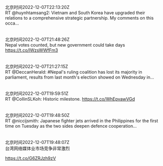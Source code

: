 北京时间2022-12-07T22:13:20Z<br>RT @huynhtamsang2: Vietnam and South Korea have upgraded their relations to a comprehensive strategic partnership. My comments on this occa…<br><br><br>北京时间2022-12-07T21:48:26Z<br>Nepal votes counted, but new government could take days https://t.co/lWzsWWfFm3<br><br><br>北京时间2022-12-07T21:27:15Z<br>RT @DeccanHerald: #Nepal's ruling coalition has lost its majority in parliament, results from last month's election showed on Wednesday in…<br><br><br>北京时间2022-12-07T19:59:51Z<br>RT @CollinSLKoh: Historic milestone. https://t.co/WhEpvawVGd<br><br><br>北京时间2022-12-07T19:48:50Z<br>RT @niccijsmith: Japanese fighter jets arrived in the Philippines for the first time on Tuesday as the two sides deepen defence cooperation…<br><br><br>北京时间2022-12-07T19:48:07Z<br>台湾网络媒体业市场竞争非常激烈

https://t.co/G6ZRJzh9zV<br><br><br>